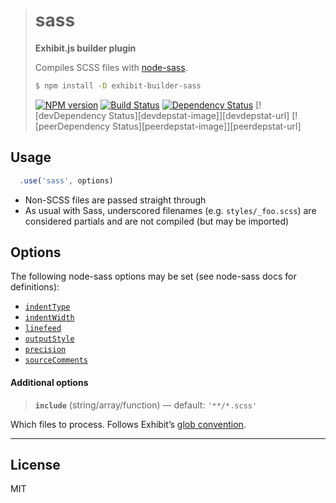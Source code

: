 > # sass
>
> **Exhibit.js builder plugin**
>
> Compiles SCSS files with [node-sass](https://github.com/sass/node-sass).
>
> ```sh
> $ npm install -D exhibit-builder-sass
> ```
>
> [![NPM version][npm-image]][npm-url] [![Build Status][travis-image]][travis-url] [![Dependency Status][depstat-image]][depstat-url] [![devDependency Status][devdepstat-image]][devdepstat-url] [![peerDependency Status][peerdepstat-image]][peerdepstat-url]

## Usage

```js
  .use('sass', options)
```

- Non-SCSS files are passed straight through
- As usual with Sass, underscored filenames (e.g. `styles/_foo.scss`) are considered partials and are not compiled (but may be imported)


## Options

The following node-sass options may be set (see node-sass docs for definitions):

- [`indentType`](https://github.com/sass/node-sass#indenttype--v300)
- [`indentWidth`](https://github.com/sass/node-sass#indentwidth--v300)
- [`linefeed`](https://github.com/sass/node-sass#linefeed--v300)
- [`outputStyle`](https://github.com/sass/node-sass#outputstyle)
- [`precision`](https://github.com/sass/node-sass#precision)
- [`sourceComments`](https://github.com/sass/node-sass#sourcecomments)

#### Additional options

> **`include`** (string/array/function) — default: `'**/*.scss'`

Which files to process. Follows Exhibit’s [glob convention](https://github.com/exhibitjs/exhibit/blob/master/docs/glob-convention.md).


---

## License

MIT


<!-- badge URLs -->
[npm-url]: https://npmjs.org/package/exhibit-builder-sass
[npm-image]: https://img.shields.io/npm/v/exhibit-builder-sass.svg?style=flat-square

[travis-url]: http://travis-ci.org/exhibitjs/exhibit-builder-sass
[travis-image]: https://img.shields.io/travis/exhibitjs/exhibit-builder-sass.svg?style=flat-square

[depstat-url]: https://david-dm.org/exhibitjs/exhibit-builder-sass
[depstat-image]: https://img.shields.io/david/exhibitjs/exhibit-builder-sass.svg?style=flat-square
